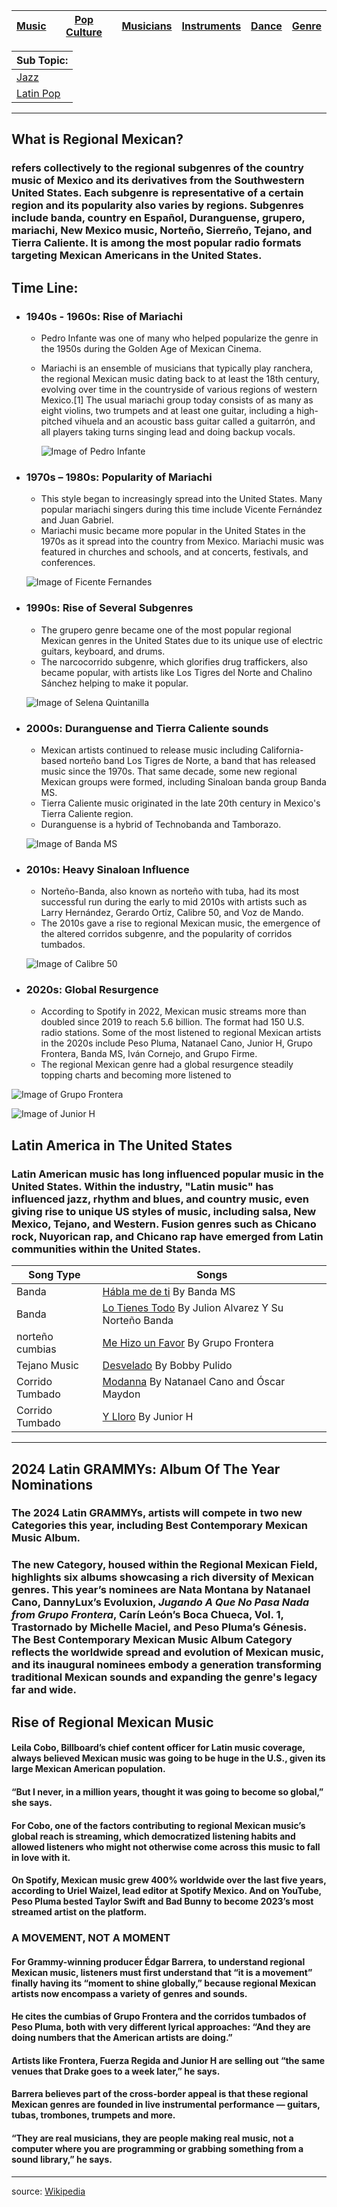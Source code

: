 | [Music](music.md) | [Pop Culture](pop-culutre)| [Musicians](musicians.md) | [Instruments](instruments.md) | [Dance](dance.md) | [Genre](Genres.md) |
| -------- | ------- | ------- | ------ | -------- |---|


| Sub Topic: |
|-------|
| [Jazz](jazz.md) |
| [Latin Pop](latin-pop.md) |

___

## What is Regional Mexican?
### refers collectively to the regional subgenres of the country music of Mexico and its derivatives from the Southwestern United States. Each subgenre is representative of a certain region and its popularity also varies by regions. Subgenres include banda, country en Español, Duranguense, grupero, mariachi, New Mexico music, Norteño, Sierreño, Tejano, and Tierra Caliente. It is among the most popular radio formats targeting Mexican Americans in the United States.

## Time Line:
- ### 1940s - 1960s: Rise of Mariachi
    - Pedro Infante was one of many who helped popularize the genre in the 1950s during the Golden Age of Mexican Cinema.
    - Mariachi is an ensemble of musicians that typically play ranchera, the regional Mexican music dating back to at least the 18th century, evolving over time in the countryside of various regions of western Mexico.[1] The usual mariachi group today consists of as many as eight violins, two trumpets and at least one guitar, including a high-pitched vihuela and an acoustic bass guitar called a guitarrón, and all players taking turns singing lead and doing backup vocals.

        ![Image of Pedro Infante](pedroInfante.jpeg )

- ### 1970s – 1980s: Popularity of Mariachi
    - This style began to increasingly spread into the United States. Many popular mariachi singers during this time include Vicente Fernández and  Juan Gabriel.
    - Mariachi music became more popular in the United States in the 1970s as it spread into the country from Mexico. Mariachi music was featured in churches and schools, and at concerts, festivals, and conferences.

    ![Image of Ficente Fernandes](vicenteFernandes.jpeg )

- ### 1990s: Rise of Several Subgenres
    - The grupero genre became one of the most popular regional Mexican genres in the United States due to its unique use of electric guitars, keyboard, and drums.
    -  The narcocorrido subgenre, which glorifies drug traffickers, also became popular, with artists like Los Tigres del Norte and Chalino Sánchez helping to make it popular.

    ![Image of Selena Quintanilla](selena.jpeg )

- ### 2000s: Duranguense and Tierra Caliente sounds
    - Mexican artists continued to release music including California-based norteño band Los Tigres de Norte, a band that has released music since the 1970s. That same decade, some new regional Mexican groups were formed, including Sinaloan banda group Banda MS.
    - Tierra Caliente music originated in the late 20th century in Mexico's Tierra Caliente region.
    -  Duranguense is a hybrid of Technobanda and Tamborazo.

    ![Image of Banda MS](bandaMS.jpeg )

- ### 2010s: Heavy Sinaloan Influence
    - Norteño-Banda, also known as norteño with tuba, had its most successful run during the early to mid 2010s with artists such as Larry Hernández, Gerardo Ortíz, Calibre 50, and Voz de Mando.
    - The 2010s gave a  rise to regional Mexican music, the emergence of the altered corridos subgenre, and the popularity of corridos tumbados.

    ![Image of Calibre 50](calibre50.jpeg )

- ### 2020s: Global Resurgence
    - According to Spotify in 2022, Mexican music streams more than doubled since 2019 to reach 5.6 billion. The format had 150 U.S. radio stations. Some of the most listened to regional Mexican artists in the 2020s include Peso Pluma, Natanael Cano, Junior H, Grupo Frontera, Banda MS, Iván Cornejo, and Grupo Firme.
    - The regional Mexican genre had a global resurgence steadily topping charts and becoming more listened to

![Image of Grupo Frontera](grupoFrontera.jpeg )

![Image of Junior H](junior.jpeg)

## Latin America in The United States
### Latin American music has long influenced popular music in the United States. Within the industry, "Latin music" has influenced jazz, rhythm and blues, and country music, even giving rise to unique US styles of music, including salsa, New Mexico, Tejano, and Western. Fusion genres such as Chicano rock, Nuyorican rap, and Chicano rap have emerged from Latin communities within the United States.

| Song Type | Songs |
| --------- | ----- |
| Banda | [Hábla me de ti](https://www.youtube.com/watch?v=B7-C5HergE8) By Banda MS |
| Banda | [Lo Tienes Todo](https://www.youtube.com/watch?v=a_wBQrUdcvk) By Julion Alvarez Y Su Norteño Banda |
| norteño cumbias | [Me Hizo un Favor](https://www.youtube.com/watch?v=tC6IwrAkrUs) By Grupo Frontera |
| Tejano Music | [Desvelado](https://www.google.com/url?sa=t&source=web&rct=j&opi=89978449&url=https://www.youtube.com/watch%3Fv%3DqyMp1ADlRD8&ved=2ahUKEwi0ovrmyeaIAxUblokEHWUeLs4Q78AJegQIFxAB&usg=AOvVaw37kH6io5Ak0QKWqmZAUG9X) By Bobby Pulido |
| Corrido Tumbado | [Modanna](https://www.google.com/search?client=safari&sca_esv=96be0df55f4798a8&sca_upv=1&rls=en&sxsrf=ADLYWIIbiWAIrW90-GAXyNsWEUiscj1Sfg:1727559084006&q=natanael+cano+madonna&stick=H4sIAAAAAAAAAONgFuLVT9c3NEyzLK8wSLO0VIJwyyqTTVIyjNK1BH1LizOTHYtKMotLQvKD8_PSF7GK5iWWJOYlpuYoJCfm5SvkJqbk5-UlAgBpEE3xSwAAAA&sa=X&ved=2ahUKEwj_k5-My-aIAxXxlIkEHbODFzEQri56BAhXEAM) By Natanael Cano and Óscar Maydon |
| Corrido Tumbado | [Y Lloro](https://www.youtube.com/watch?v=a8M1Es4cI_4&pp=ygUQeSBsbG9ybyBqdW5pb3IgaA%3D%3D) By Junior H |
---

## 2024 Latin GRAMMYs: Album Of The Year Nominations
### The 2024 Latin GRAMMYs, artists will compete in two new Categories this year, including Best Contemporary Mexican Music Album.

### The new Category, housed within the Regional Mexican Field, highlights six albums showcasing a rich diversity of Mexican genres. This year’s nominees are Nata Montana by Natanael Cano, DannyLux’s Evoluxion, *Jugando A Que No Pasa Nada from Grupo Frontera*, Carín León’s Boca Chueca, Vol. 1, Trastornado by Michelle Maciel, and Peso Pluma’s Génesis. The Best Contemporary Mexican Music Album Category reflects the worldwide spread and evolution of Mexican music, and its inaugural nominees embody a generation transforming traditional Mexican sounds and expanding the genre's legacy far and wide.

## Rise of Regional Mexican Music
#### Leila Cobo, Billboard’s chief content officer for Latin music coverage, always believed Mexican music was going to be huge in the U.S., given its large Mexican American population.
#### “But I never, in a million years, thought it was going to become so global,” she says.

#### For Cobo, one of the factors contributing to regional Mexican music’s global reach is streaming, which democratized listening habits and allowed listeners who might not otherwise come across this music to fall in love with it.

#### On Spotify, Mexican music grew 400% worldwide over the last five years, according to Uriel Waizel, lead editor at Spotify Mexico. And on YouTube, Peso Pluma bested Taylor Swift and Bad Bunny to become 2023’s most streamed artist on the platform.

### A MOVEMENT, NOT A MOMENT
#### For Grammy-winning producer Édgar Barrera, to understand regional Mexican music, listeners must first understand that “it is a movement” finally having its “moment to shine globally,” because regional Mexican artists now encompass a variety of genres and sounds.

#### He cites the cumbias of Grupo Frontera and the corridos tumbados of Peso Pluma, both with very different lyrical approaches: “And they are doing numbers that the American artists are doing.”
#### Artists like Frontera, Fuerza Regida and Junior H are selling out “the same venues that Drake goes to a week later,” he says.

#### Barrera believes part of the cross-border appeal is that these regional Mexican genres are founded in live instrumental performance — guitars, tubas, trombones, trumpets and more.

#### “They are real musicians, they are people making real music, not a computer where you are programming or grabbing something from a sound library,” he says.

---

source: [Wikipedia](https://en.wikipedia.org/wiki/Regional_Mexican)

